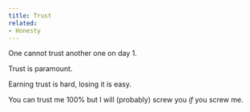 ```yaml
---
title: Trust
related:
- Honesty
---
```


One cannot trust another one on day 1.

Trust is paramount.

Earning trust is hard, losing it is easy.

You can trust me 100% but I will (probably) screw you *if* you screw me.
